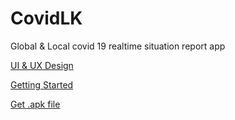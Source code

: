 # CovidLK

Global & Local covid 19 realtime situation report app

[ UI & UX Design ](https://www.behance.net/gallery/111026807/CovidLK)

[Getting Started](https://flutter.dev/docs/get-started/install)

[Get .apk file](http://www.mediafire.com/file/u5xrmkht5rrbmbd/covidlk.apk/file)

